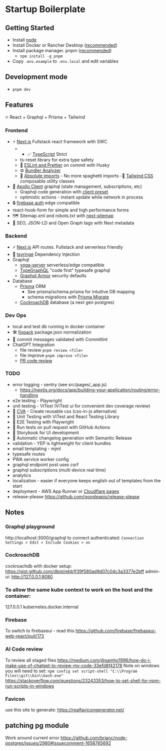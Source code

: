 # Startup Boilerplate

## Getting Started

- Install [node](https://nodejs.org/en/download)
- Install Docker or Rancher Desktop ([recommended](https://codeengineered.com/blog/2022/docker-desktop-vs-rancher-desktop/))
- Install package manager. pnpm ([recommended](https://www.atatus.com/blog/npm-vs-yarn-vs-pnpm/))
  - `npm install -g pnpm`
- Copy `.env.example` to `.env.local` and edit variables

## Development mode

- `pnpm dev`

## Features

🔥 React + Graphql + Prisma + Tailwind

### Frontend

- ⚡ [Next.js](https://nextjs.org) Fullstack react framework with SWC
  - - ✅ [TypeScript](https://nextjs.org/docs/app/building-your-application/configuring/typescript) Strict
  - ts-reset library for extra type safety
  - 📏 [ESLint and Prettier](https://nextjs.org/docs/pages/building-your-application/configuring/eslint#lint-staged) on commit with Husky
  - ⚙️ [Bundler Analyzer](https://www.npmjs.com/package/@next/bundle-analyzer)
  - 🎯 [Absolute imports](https://nextjs.org/docs/pages/building-your-application/configuring/absolute-imports-and-module-aliases) - No more spaghetti imports
    -💎 [Tailwind CSS](https://tailwindcss.com) composable utility classes
- 💖 [Apollo Client](https://www.apollographql.com/docs/react/) graphql (state management, subscriptions, etc)
  - Graphql code generation with [client preset](https://the-guild.dev/graphql/codegen/plugins/presets/preset-client)
  - optimistic actions - instant update while network in process
- 🔒 [firebase auth](https://github.com/awinogrodzki/next-firebase-auth-edge) edge compatible
- react-hook-form for simple and high performance forms
- 🗺️ Sitemap.xml and robots.txt with [next-sitemap](https://github.com/iamvishnusankar/next-sitemap)
- 🤖 SEO, JSON-LD and Open Graph tags with Next metadata

### Backend

- ⚡ [Next.js](https://nextjs.org) API routes. Fullstack and serverless friendly
- 💉 [tsyringe](https://github.com/microsoft/tsyringe) Dependency Injection
- Graphql
  - [yoga-server](https://the-guild.dev/graphql/yoga-server) serverless/edge compatible
  - [TypeGraphQL](https://typegraphql.com/) "code first" typesafe graphql
  - [Graphql Armor](https://escape.tech/graphql-armor/) security defaults
- Database
  - [Prisma](https://www.prisma.io/) ORM
    - See prisma/schema.prisma for intuitive DB mapping
    - schema migrations with [Prisma Migrate](https://www.prisma.io/docs/concepts/components/prisma-migrate)
  - [CockroachDB](https://www.prisma.io/docs/guides/database/cockroachdb) database (a next gen postgres)

### Dev Ops

- local and test db running in docker container
- 🛠️ ️[fixpack](https://github.com/henrikjoreteg/fixpack) package.json normalization
- 🚓 commit messages validated with Commitlint
- ChatGPT Integration
  - file review `pnpm review <file>`
  - file improve `pnpm improve <file>`
  - [PR code review](https://github.com/anc95/ChatGPT-CodeReview)

### TODO

- error logging - sentry (see src/pages/\_app.js)
  - https://nextjs.org/docs/app/building-your-application/routing/error-handling
- e2e testing - Playwright
- unit testing - ViTest (ViTest ui for convenient dev coverage review)
- 💎 [CVA](https://cva.style/docs) - Create reusable css (css-in-js alternative)
- 🦺 Unit Testing with ViTest and React Testing Library
- 🧪 E2E Testing with Playwright
- 👷 Run tests on pull request with GitHub Actions
- 🎉 Storybook for UI development
- 🎁 Automatic changelog generation with Semantic Release
- validation - YEP is lightweight for client bundles
- email templating - mjml
- typesafe routes
- PWA service worker config
- graphql endpoint post uses csrf
- graphql subscriptions (multi device real time)
- analytics
- localization - easier if everyone keeps english out of templates from the start
- deployment - AWS App Runner or [Cloudflare pages](https://github.com/cloudflare/next-on-pages)
- release-please https://github.com/googleapis/release-please

## Notes

### Graphql playground

http://localhost:3000/graphql
to connect authenticated: `Connection Settings > Edit > Include Cookies > on`

### CockroachDB

cockroachdb with docker setup: https://gist.github.com/dbist/ebb1f39f580ad9d07c04c3a3377e2bff
admin-ui: http://127.0.0.1:8080

### To allow the same kube context to work on the host and the container:

127.0.0.1 kubernetes.docker.internal

### Firebase

To switch to firebaseui - read this https://github.com/firebase/firebaseui-web-react/pull/173

### AI Code review

To review all staged files https://medium.com/@samho1996/how-do-i-make-use-of-chatgpt-to-review-my-code-33efd8f42178
Note on windows you will need to set: `npm config set script-shell "C:\\Program Files\\git\\bin\\bash.exe"`
https://stackoverflow.com/questions/23243353/how-to-set-shell-for-npm-run-scripts-in-windows

### Favicon

use this site to generate: https://realfavicongenerator.net/


## patching pg module
Work around current error
https://github.com/brianc/node-postgres/issues/2980#issuecomment-1658765692
